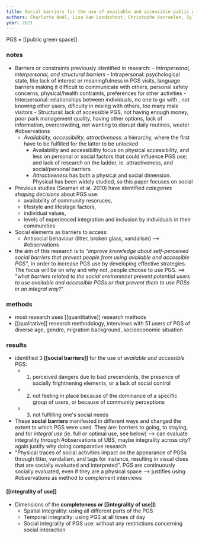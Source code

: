 ```yaml
---
title: Social barriers for the use of available and accessible public green spaces
authors: Charlotte Noël, Lisa Van Landschoot, Christophe Vanroelen, Sylvie Gadeyne
year: 2021
---
```


PGS = [[public green space]]

### notes
- Barriers or constraints previously identified in research:
	*- Intrapersonal, interpersonal, and structural barriers*
		- Intrapersonal: psychological state, like lack of interest or meaningfulness in PGS visits, language barriers making it difficult to communicate with others, personal safety concerns, physical/health contraints, preferences for other activities
		- Interpersonal: relationships between individuals, no one to go with , not knowing other users, dificulty in mixing with others, too many male visitors
		- Structural: lack of accessible PGS, not having enough money, poor park management quality, having other options, lack of information, overcrowding, not wanting to disrupt daily routines, weater #observations
	- *Availability, accessibility, attractiveness*: a hierarchy, where the first have to be fulfilled for the latter to be unlocked 
		- Availability and accessibility focus on physical accessibility, and less on personal or social factors that could influence PGS use; and lack of research on the ladder, ie. attractiveness, and social/personal barriers
		- *Attractiveness* has both a physical and social dimension. Physical has been widely studied, so this paper focuses on social
- Previous studies (Seaman et al. 2010) have identified *categories shaping decisions* about PGS use:
	- availability of community resoruces,
	- lifestyle and lifestage factors,
	- individual values,
	- levels of experienced integration and inclusion by individuals in their communities
- Social elements as barriers to access:
	- Antisocial behaviour (litter, broken glass, vandalism) --> #observations 
- the aim of this research is to *"improve knowledge about self-perceived social barriers that prevent people from using available and accessible PGS"*, in order to increase PGS use by developing effective strategies. The focus will be on why and why not, people choose to use PGS. ==> "*what barriers related to the social environmnet prevent potential users to use available and accessible PGSs or that prevent them to use PGSs in an integral way?*"

### methods
 - most research uses [[quantitative]] research methods
 - [[qualitative]] research methodology, interviews with 51 users of PGS of diverse age, gendre, migration background, socioeconomic situation

### results
- identified 3 **[[social barriers]]** for the use of *available and accessible* PGS:
	- 1. perceived dangers due to bad precendents, the presence of socially frightnening elements, or a lack of social control
	- 2. not feeling in place because of the dominance of a specific group of users, or because of community perceptions
	- 3. not fulfilling one's social needs
- These **social barriers** manifested in different ways and changed the extent to which PGS were used. They are: barriers to going, to staying, and for *integral use* (ie. full or optimal use, see below) --> can evaluate integrality through #observations of UBS, maybe integrality across city? again justify why doing comparative research
- "Physical traces of social activities impact on the appearance of PGSs through litter, vandalism, and tags for instance, resulting in visual clues that are socially evaluated and interpreted". PGS are continuously socially evaluated, even if they are a physical space --> justifies using #observations as method to complement interviews 

#### [[integrality of use]]
- Dimensions of the **completeness or [[integrality of use]]**:
	- Spatial integrality: using all different parts of the PGS
	- Temporal integrality: using PGS at all times of day
	- Social integrality of PGS use: without any restrictions concerning social interaction
